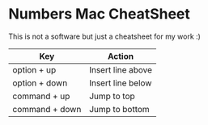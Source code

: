 # Numbers Mac CheatSheet

This is not a software but just a cheatsheet for my work :)

| Key | Action |
| -------- | ------- |
| option + up | Insert line above |
| option + down | Insert line below |
| command + up | Jump to top |
| command + down | Jump to bottom |

